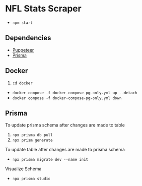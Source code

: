 # NFL Stats Scraper 

- `npm start`

## Dependencies 
- [Puppeteer](https://pptr.dev/)
- [Prisma](https://www.prisma.io/)
## Docker
1. `cd docker`
- `docker compose -f docker-compose-pg-only.yml up --detach`
- `docker compose -f docker-compose-pg-only.yml down`

## Prisma 
To update prisma schema after changes are made to table 
1. `npx prisma db pull`
2. `npx prism generate`

To update table after changes are made to prisma schema 
- `npx prisma migrate dev --name init`

Visualize Schema
- `npx prisma studio`